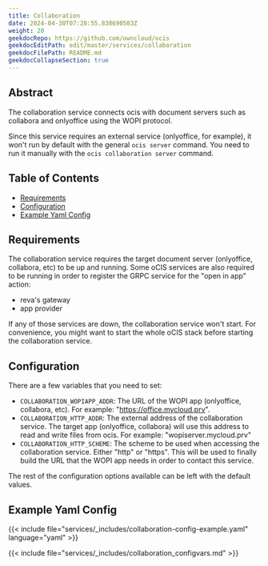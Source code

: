 ```yaml
---
title: Collaboration
date: 2024-04-30T07:28:55.838690583Z
weight: 20
geekdocRepo: https://github.com/owncloud/ocis
geekdocEditPath: edit/master/services/collaboration
geekdocFilePath: README.md
geekdocCollapseSection: true
---
```


<!-- Do not edit this file, it is autogenerated. Edit the service README.md instead -->

## Abstract


The collaboration service connects ocis with document servers such as collabora and onlyoffice using the WOPI protocol.

Since this service requires an external service (onlyoffice, for example), it won't run by default with the general `ocis server` command. You need to run it manually with the `ocis collaboration server` command.


## Table of Contents

* [Requirements](#requirements)
* [Configuration](#configuration)
* [Example Yaml Config](#example-yaml-config)

## Requirements

The collaboration service requires the target document server (onlyoffice, collabora, etc) to be up and running.
Some oCIS services are also required to be running in order to register the GRPC service for the "open in app" action:
* reva's gateway
* app provider

If any of those services are down, the collaboration service won't start.
For convenience, you might want to start the whole oCIS stack before starting the collaboration service.

## Configuration

There are a few variables that you need to set:

* `COLLABORATION_WOPIAPP_ADDR`: The URL of the WOPI app (onlyoffice, collabora, etc). For example: "https://office.mycloud.prv".
* `COLLABORATION_HTTP_ADDR`: The external address of the collaboration service. The target app (onlyoffice, collabora) will use this address to read and write files from ocis. For example: "wopiserver.mycloud.prv"
* `COLLABORATION_HTTP_SCHEME`: The scheme to be used when accessing the collaboration service. Either "http" or "https". This will be used to finally build the URL that the WOPI app needs in order to contact this service.

The rest of the configuration options available can be left with the default values.
## Example Yaml Config
{{< include file="services/_includes/collaboration-config-example.yaml"  language="yaml" >}}

{{< include file="services/_includes/collaboration_configvars.md" >}}

